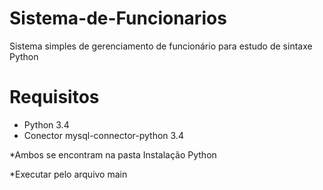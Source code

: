 # Sistema-de-Funcionarios
Sistema simples de gerenciamento de funcionário para estudo de sintaxe Python

# Requisitos
- Python 3.4
- Conector mysql-connector-python 3.4

*Ambos se encontram na pasta Instalação Python

*Executar pelo arquivo main
